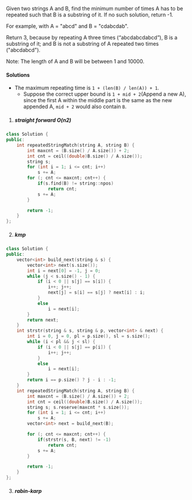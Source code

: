 Given two strings A and B, find the minimum number of times A has to be repeated such that B is a substring of it. If no such solution, return -1.

For example, with A = "abcd" and B = "cdabcdab".

Return 3, because by repeating A three times (“abcdabcdabcd”), B is a substring of it; and B is not a substring of A repeated two times ("abcdabcd").

Note:
The length of A and B will be between 1 and 10000.

#### Solutions

- The maximum repeating time is `1 + (len(B) / len(A)) + 1`.
    - Suppose the correct upper bound is `1 + mid + 2`(Append a new A), since the first A within the middle part is the same as the new appended A, `mid + 2` would also contain `B`.

1. ##### straight forward O(n2)

```cpp
class Solution {
public:
    int repeatedStringMatch(string A, string B) {
        int maxcnt = (B.size() / A.size()) + 2;
        int cnt = ceil((double)B.size() / A.size());
        string s;
        for (int i = 1; i <= cnt; i++)
            s += A;
        for (; cnt <= maxcnt; cnt++) {
            if(s.find(B) != string::npos)
                return cnt;
            s += A;
        }

        return -1;
    }
};
```


2. ##### kmp

```cpp
class Solution {
public:
    vector<int> build_next(string & s) {
        vector<int> next(s.size());
        int i = next[0] = -1, j = 0;
        while (j < s.size() - 1) {
            if (i < 0 || s[j] == s[i]) {
                i++; j++;
                next[j] = s[i] == s[j] ? next[i] : i;
            }
            else
                i = next[i];
        }
        return next;
    }
    int strstr(string & s, string & p, vector<int> & next) {
        int i = 0, j = 0, pl = p.size(), sl = s.size();
        while (i < pl && j < sl) {
            if (i < 0 || s[j] == p[i]) {
                i++; j++;
            }
            else
                i = next[i];
        }
        return i == p.size() ? j - i : -1;
    }
    int repeatedStringMatch(string A, string B) {
        int maxcnt = (B.size() / A.size()) + 2;
        int cnt = ceil((double)B.size() / A.size());
        string s; s.reserve(maxcnt * s.size());
        for (int i = 1; i <= cnt; i++)
            s += A;
        vector<int> next = build_next(B);

        for (; cnt <= maxcnt; cnt++) {
            if(strstr(s, B, next) != -1)
                return cnt;
            s += A;
        }

        return -1;
    }
};
```


3. ##### rabin-karp
